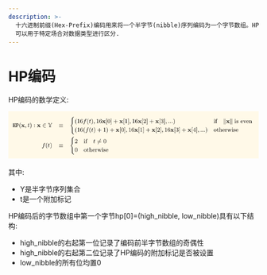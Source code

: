 ```yaml
---
description: >-
  十六进制前缀(Hex-Prefix)编码用来将一个半字节(nibble)序列编码为一个字节数组。HP编码支持一个附加标记(flag),
  可以用于特定场合对数据类型进行区分.
---
```


# HP编码

HP编码的数学定义:

![](../.gitbook/assets/selection_006.png)

其中:

* Y是半字节序列集合
* t是一个附加标记

HP编码后的字节数组中第一个字节hp\[0\]=\(high\_nibble, low\_nibble\)具有以下结构:

* high\_nibble的右起第一位记录了编码前半字节数组的奇偶性
* high\_nibble的右起第二位记录了HP编码的附加标记是否被设置
* low\_nibble的所有位均置0



